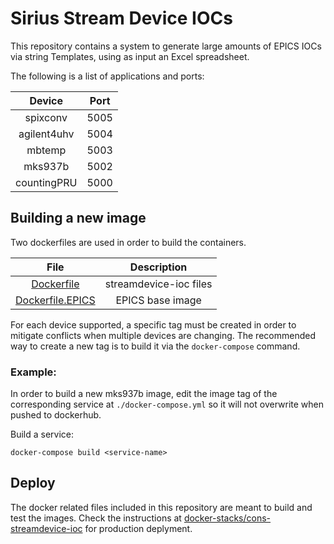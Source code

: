 # Sirius Stream Device IOCs
This repository contains a system to generate large amounts of EPICS IOCs via string Templates,
using as input an Excel spreadsheet.

The following is a list of applications and ports:

|   Device  |Port|
|:---------:|:---:|
|spixconv   |5005|
|agilent4uhv|5004|
|mbtemp     |5003|
|mks937b    |5002|
|countingPRU|5000|

## Building a new image

Two dockerfiles are used in order to build the containers.

|File|Description|
|:--:|:---------:|
|[Dockerfile](Dockerfile)|streamdevice-ioc files|
|[Dockerfile.EPICS](Dockerfile.EPICS)| EPICS base image|

For each device supported, a specific tag must be created in order to mitigate conflicts when multiple devices are changing. The recommended way to create a new tag is to build it via the `docker-compose` command.

### Example:
In order to build a new mks937b image, edit the image tag of the corresponding service at `./docker-compose.yml` so it will not overwrite when pushed to dockerhub.

Build a service:
```
docker-compose build <service-name>
```

## Deploy
The docker related files included in this repository are meant to build and test the images. Check the instructions at [docker-stacks/cons-streamdevice-ioc](https://gitlab.cnpem.br/con/docker-stacks/tree/master/cons-streamdevice-ioc) for production deplyment.
